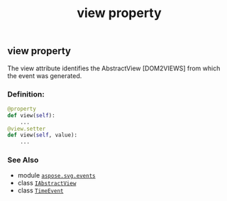 ﻿---
title: view property
second_title: Aspose.SVG for Python via .NET API References
description: 
type: docs
weight: 230
url: /python-net/aspose.svg.events/timeevent/view/
is_root: false
---

## view property


The view attribute identifies the AbstractView [DOM2VIEWS] from which the event was generated.
### Definition:
```python
@property
def view(self):
    ...
@view.setter
def view(self, value):
    ...
```

### See Also
* module [`aspose.svg.events`](../../)
* class [`IAbstractView`](/svg/python-net/aspose.svg.dom.views/iabstractview)
* class [`TimeEvent`](/svg/python-net/aspose.svg.events/timeevent)
